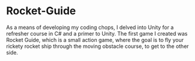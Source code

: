 # Rocket-Guide
As a means of developing my coding chops, I delved into Unity for a refresher course in C# and a primer to Unity. The first game I created was Rocket Guide, which is a small action game, where the goal is to fly your rickety rocket ship through the moving obstacle course, to get to the other side.
